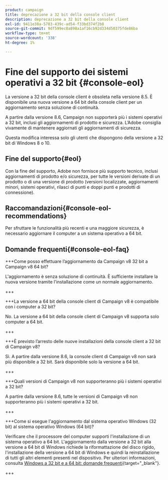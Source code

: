 ```yaml
---
product: campaign
title: deprecazione a 32 bit della console client
description: deprecazione a 32 bit della console client
exl-id: 9411e38a-5783-439c-ad54-f33bd374f2b8
source-git-commit: 9df599ec0a898a1af16cb92d334d50375fde86ba
workflow-type: tm+mt
source-wordcount: '338'
ht-degree: 1%

---
```


# Fine del supporto dei sistemi operativi a 32 bit {#console-eol}

La versione a 32 bit della console client è obsoleta nella versione 8.5. È disponibile una nuova versione a 64 bit della console client per un aggiornamento senza soluzione di continuità.

A partire dalla versione 8.6, Campaign non supporterà più i sistemi operativi a 32 bit, inclusi gli aggiornamenti di prodotto e sicurezza. L’Adobe consiglia vivamente di mantenere aggiornati gli aggiornamenti di sicurezza.

Questa modifica interessa solo gli utenti che dispongono della versione a 32 bit di Windows 8 o 10.

## Fine del supporto{#eol}

Con la fine del supporto, Adobe non fornisce più supporto tecnico, inclusi aggiornamenti di prodotto e/o sicurezza, per tutte le versioni derivate di un prodotto o di una versione di prodotto (versioni localizzate, aggiornamenti minori, sistemi operativi, rilasci di punti e doppi punti e prodotti di connessione).

## Raccomandazioni{#console-eol-recommendations}

Per sfruttare le funzionalità più recenti e una maggiore sicurezza, è necessario aggiornare il computer a un sistema operativo a 64 bit.

## Domande frequenti{#console-eol-faq}

+++Come posso effettuare l’aggiornamento da Campaign v8 32 bit a Campaign v8 64 bit?

L&#39;aggiornamento è senza soluzione di continuità. È sufficiente installare la nuova versione tramite l&#39;installazione come un normale aggiornamento.

+++

+++La versione a 64 bit della console client di Campaign v8 è compatibile con i computer a 32 bit?

No. La versione a 64 bit della console client di Campaign v8 supporta solo computer a 64 bit.

+++

+++È previsto l’arresto delle nuove installazioni della console client a 32 bit di Campaign v8?

Sì. A partire dalla versione 8.6, la console client di Campaign v8 non sarà più disponibile a 32 bit. Sarà disponibile solo la versione a 64 bit.

+++

+++Quali versioni di Campaign v8 non supporteranno più i sistemi operativi a 32 bit?

A partire dalla versione 8.6, tutte le versioni di Campaign v8 non supporteranno più i sistemi operativi a 32 bit.

+++

+++Come si esegue l&#39;aggiornamento dal sistema operativo Windows (32 bit) al sistema operativo Windows (64 bit)?

Verificare che il processore del computer supporti l&#39;installazione di un sistema operativo a 64 bit. L&#39;aggiornamento dalla versione a 32 bit alla versione a 64 bit di Windows richiede la riformattazione del disco rigido, l&#39;installazione della versione a 64 bit di Windows e quindi la reinstallazione di tutti gli altri elementi presenti nel dispositivo. Per ulteriori informazioni, consulta [Windows a 32 bit e a 64 bit: domande frequenti](https://support.microsoft.com/en-us/windows/32-bit-and-64-bit-windows-frequently-asked-questions-c6ca9541-8dce-4d48-0415-94a3faa2e13d){target="_blank"}.

+++

<!--
+++ How do I check if I am on a 32-bit computer or 64-bit?

**WINDOWS 10 AND WINDOWS 8.1**

1. Click the **Start** button, then select **Settings** > **System** > **About**.
1. Under **Device specifications**, see **System type**.

**WINDOWS 7**
1. Select the **Start** button, right-click **Computer** and select **Properties**.
1. Under **System**, see the system type.

For more information, see [32-bit and 64-bit Windows: Frequently asked questions](https://support.microsoft.com/en-us/windows/32-bit-and-64-bit-windows-frequently-asked-questions-c6ca9541-8dce-4d48-0415-94a3faa2e13d){target="_blank"}.

+++
-->
